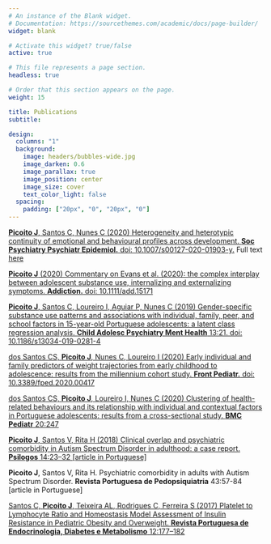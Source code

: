 ```yaml
---
# An instance of the Blank widget.
# Documentation: https://sourcethemes.com/academic/docs/page-builder/
widget: blank

# Activate this widget? true/false
active: true

# This file represents a page section.
headless: true

# Order that this section appears on the page.
weight: 15

title: Publications
subtitle:

design:
  columns: "1"
  background:
    image: headers/bubbles-wide.jpg
    image_darken: 0.6
    image_parallax: true
    image_position: center
    image_size: cover
    text_color_light: false
  spacing:
    padding: ["20px", "0", "20px", "0"]
---
```


[**Picoito J**, Santos C, Nunes C (2020) Heterogeneity and heterotypic continuity of emotional and behavioural profiles across development. **Soc Psychiatry Psychiatr Epidemiol.** doi: 10.1007/s00127-020-01903-y.](https://link.springer.com/article/10.1007/s00127-020-01903-y) Full text [here](https://rdcu.be/b6i3w)

[**Picoito J** (2020) Commentary on Evans et al. (2020): the complex interplay between adolescent substance use, internalizing and externalizing symptoms. **Addiction.** doi: 10.1111/add.15171](https://onlinelibrary.wiley.com/doi/full/10.1111/add.15171)

[**Picoito J**, Santos C, Loureiro I, Aguiar P, Nunes C (2019) Gender-specific substance use patterns and associations with individual, family, peer, and school factors in 15-year-old Portuguese adolescents: a latent class regression analysis. **Child Adolesc Psychiatry Ment Health** 13:21. doi: 10.1186/s13034-019-0281-4](https://capmh.biomedcentral.com/articles/10.1186/s13034-019-0281-4)

[dos Santos CS, **Picoito J**, Nunes C, Loureiro I (2020) Early individual and family predictors of weight trajectories from early childhood to adolescence: results from the millennium cohort study. **Front Pediatr.** doi: 10.3389/fped.2020.00417](https://www.frontiersin.org/articles/10.3389/fped.2020.00417/full)

[dos Santos CS, **Picoito J**, Loureiro I, Nunes C (2020) Clustering of health-related behaviours and its relationship with individual and contextual factors in Portuguese adolescents: results from a cross-sectional study. **BMC Pediatr** 20:247](https://bmcpediatr.biomedcentral.com/articles/10.1186/s12887-020-02057-1)

[**Picoito J**, Santos V, Rita H (2018) Clinical overlap and psychiatric comorbidity in Autism Spectrum Disorder in adulthood: a case report. **Psilogos** 14:23–32 [article in Portuguese]](https://revistas.rcaap.pt/psilogos/article/view/10140)

**Picoito J**, Santos V, Rita H. Psychiatric comorbidity in adults with Autism Spectrum Disorder. **Revista Portuguesa de Pedopsiquiatria** 43:57-84 [article in Portuguese]

[Santos C, **Picoito J**, Teixeira AL, Rodrigues C, Ferreira S (2017) Platelet to Lymphocyte Ratio and Homeostasis Model Assessment of Insulin Resistance in Pediatric Obesity and Overweight. **Revista Portuguesa de Endocrinologia, Diabetes e Metabolismo** 12:177–182](https://www.spedmjournal.com/section.php?id=326)
